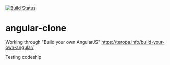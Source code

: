 [![Build Status](https://travis-ci.org/futurus/angular-clone.svg?branch=master)](https://travis-ci.org/futurus/angular-clone)

# angular-clone
Working through "Build your own AngularJS" https://teropa.info/build-your-own-angular/

Testing codeship
